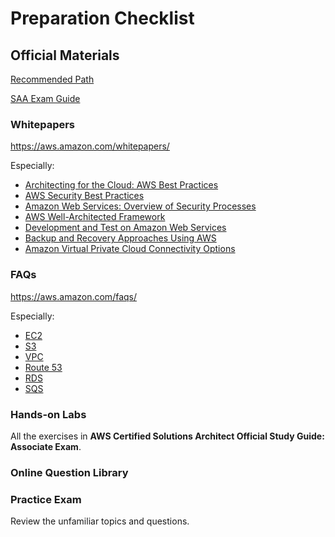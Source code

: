 # Preparation Checklist

## Official Materials

[Recommended Path](https://aws.amazon.com/certification/certification-prep/)

[SAA Exam Guide](https://d1.awsstatic.com/training-and-certification/docs-sa-assoc/AWS_Certified_Solutions_Architect_Associate_Feb_2018_%20Exam_Guide_v1.5.2.pdf)

### Whitepapers

https://aws.amazon.com/whitepapers/

Especially:

* [Architecting for the Cloud: AWS Best Practices](https://d0.awsstatic.com/whitepapers/AWS_Cloud_Best_Practices.pdf)
* [AWS Security Best Practices](https://d1.awsstatic.com/whitepapers/Security/AWS_Security_Best_Practices.pdf)
* [Amazon Web Services: Overview of Security Processes](https://d1.awsstatic.com/whitepapers/Security/AWS_Security_Whitepaper.pdf)
* [AWS Well-Architected Framework](https://d1.awsstatic.com/whitepapers/architecture/AWS_Well-Architected_Framework.pdf)
* [Development and Test on Amazon Web Services](https://d1.awsstatic.com/whitepapers/aws-development-test-environments.pdf)
* [Backup and Recovery Approaches Using AWS](https://d1.awsstatic.com/whitepapers/Storage/Backup_and_Recovery_Approaches_Using_AWS.pdf)
* [Amazon Virtual Private Cloud Connectivity Options](https://docs.aws.amazon.com/aws-technical-content/latest/aws-vpc-connectivity-options/aws-vpc-connectivity-options.pdf)


### FAQs

https://aws.amazon.com/faqs/

Especially:

* [EC2](https://aws.amazon.com/ec2/faqs/) 
* [S3](https://aws.amazon.com/s3/faqs/)
* [VPC](https://aws.amazon.com/vpc/faqs/)
* [Route 53](https://aws.amazon.com/route53/faqs/)
* [RDS](https://aws.amazon.com/rds/faqs/)
* [SQS](https://aws.amazon.com/sqs/faqs/)

### Hands-on Labs

All the exercises in **AWS Certified Solutions Architect Official Study Guide: Associate Exam**.

### Online Question Library

### Practice Exam

Review the unfamiliar topics and questions.

